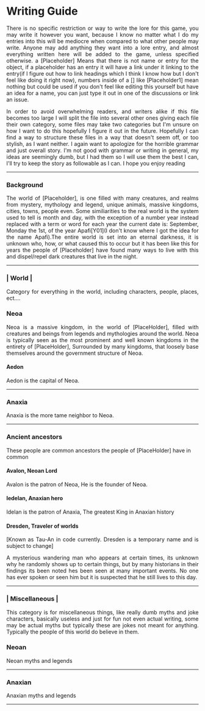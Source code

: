 <h1 align="left"> Writing Guide</h1>

<p align="justify">There is no specific restriction or way to write the lore for this game, you may write it however you want, because I know no matter what I do my entries into this will be mediocre when compared to what other people may write. Anyone may add anything they want into a lore entry, and almost everything written here will be added to the game, unless specified otherwise. a [Placeholder] Means that there is not name or entry for the object, if a placeholder has an entry it will have a link under it linking to the entry(if I figure out how to link headings which I think I know how but I don't feel like doing it right now), numbers inside of a [] like [Placeholder1] mean nothing but could be used if you don't feel like editing this yourself but have an idea for a name, you can just type it out in one of the discussions or link an issue.</p> 

<p align="justify">In order to avoid overwhelming readers, and writers alike if this file becomes too large I will split the file into several other ones giving each file their own category, some files may take two categories but I'm unsure on how I want to do this hopefully I figure it out in the future. Hopefully I can find a way to structure these files in a way that doesn't seem off, or too stylish, as I want neither. I again want to apologize for the horrible grammar and just overall story. I'm not good with grammar or writing in general, my ideas are seemingly dumb, but I had them so I will use them the best I can, I'll try to keep the story as followable as I can. I hope you enjoy reading </p>

---------------------------------------------------------------

<h3>Background</h3>

<p align="justify">The world of [Placeholder], is one filled with many creatures, and realms from mystery, mythology and legend, unique animals, massive kingdoms, cities, towns, people even. Some similiarities to the real world is the system used to tell is month and day, with the exception of a number year instead replaced with a term or word for each year the current date is: September, Monday the 1st, of the year Apafi[Y01](I don't know where I got the idea for the name Apafi).The entire world is set into an eternal darkness, it is unknown who, how, or what caused this to occur but it has been like this for years the people of [Placeholder] have found many ways to live with this and dispel/repel dark creatures that live in the night.</p>

---------------------------------------------------------------

<h3>| World |</h3>

<p align="justify">Category for everything in the world, including characters, people, places, ect....</p>



<h3> Neoa</h3>

<p align="justify">Neoa is a massive kingdom, in the world of [PlaceHolder], filled with creatures and beings from legends and mythologies around the world. Neoa is typically seen as the most prominent and well known kingdoms in the entirety of [PlaceHolder], Surrounded by many kingdoms, that loosely base themselves around the government structure of Neoa.</p>

<h4>Aedon</h4>

<p align="justify">Aedon is the capital of Neoa.</p>

---------------------------------------------------------------
<h3> Anaxia</h3>

<p align="justify">Anaxia is the more tame neighbor to Neoa.</p>

---------------------------------------------------------------

<h3>Ancient ancestors</h3>

<p>These people are common ancestors the people of [PlaceHolder] have in common</p>

<h4> Avalon, Neoan Lord</h4>
<p align="justify"></p>

<p align="justify" >Avalon is the patron of Neoa, He is the founder of Neoa.</p>

<h4> Iedelan, Anaxian hero</h4>

<p align="justify">Idelan is the patron of Anaxia, The greatest King in Anaxian history</p>

<h4>Dresden, Traveler of worlds</h4>

<p align="justify">[Known as Tau-An in code currently. Dresden is a temporary name and is subject to change]</p>
<p align="justify">A mysterious wandering man who appears at certain times, its unknown why he randomly shows up to certain things, but by many historians in their findings its been noted hes been seen at many important events. No one has ever spoken or seen him but it is suspected that he still lives to this day.</p>




---------------------------------------------------------------

<h3> | Miscellaneous |</h3>

<p align="justify">This category is for miscellaneous things, like really dumb myths and joke characters, basically useless and just for fun not even actual writing, some may be actual myths but typically these are jokes not meant for anything. Typically the people of this world do believe in them.</p>

<h3> Neoan</h3>
<p align="justify">Neoan myths and legends</p>




---------------------------------------------------------------
<h3> Anaxian</h3>
<p align="justify">Anaxian myths and legends</p>



---------------------------------------------------------------